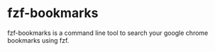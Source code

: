 # fzf-bookmarks

fzf-bookmarks is a command line tool to search your google chrome bookmarks using fzf.
